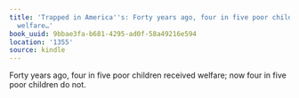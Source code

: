 ```yaml
---
title: 'Trapped in America''s: Forty years ago, four in five poor children received
  welfare…'
book_uuid: 9bbae3fa-b681-4295-ad0f-58a49216e594
location: '1355'
source: kindle
---
```


Forty years ago, four in five poor children received welfare; now four in five poor children do not.